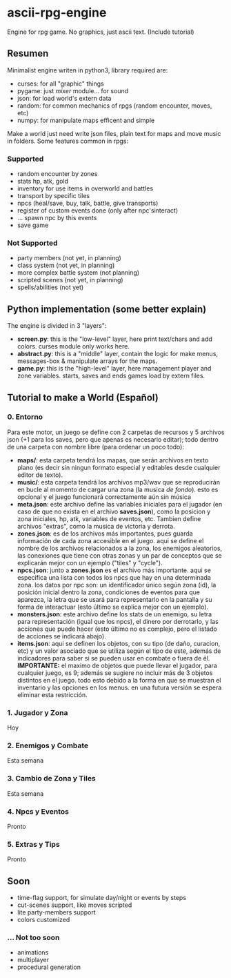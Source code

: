 # ascii-rpg-engine
Engine for rpg game. No graphics, just ascii text. (Include tutorial)

## Resumen
Minimalist engine writen in python3, library required are:
- curses: for all "graphic" things
- pygame: just _mixer_ module... for sound
- json: for load world's extern data
- random: for common mechanics of rpgs (random encounter, moves, etc)
- numpy: for manipulate maps efficent and simple

Make a world just need write json files, plain text for maps and move music in folders. Some features common in rpgs:
### Supported
- random encounter by zones
- stats hp, atk, gold
- inventory for use items in overworld and battles
- transport by specific tiles
- npcs (heal/save, buy, talk, battle, give transports)
- register of custom events done (only after npc'sinteract)
- ... spawn npc by this events
- save game

### Not Supported
- party members (not yet, in planning)
- class system (not yet, in planning)
- more complex battle system (not planning)
- scripted scenes (not yet, in planning)
- spells/abilities (not yet)

## Python implementation (some better explain)
The engine is divided in 3 "layers":
- __screen.py__: this is the "low-level" layer, here print text/chars and add colors. curses module only works here.
- __abstract.py__: this is a "middle" layer, contain the logic for make menus, messages-box & manipulate arrays for the maps.
- __game.py__: this is the "high-level" layer, here management player and zone variables. starts, saves and ends games load by extern files.

## Tutorial to make a World (Español)

### 0. Entorno
Para este motor, un juego se define con 2 carpetas de recursos y 5 archivos json (+1 para los saves, pero que apenas es necesario editar); todo dentro de una carpeta con nombre libre (para ordenar un poco todo):
- __maps/__: esta carpeta tendrá los mapas, que serán archivos en texto plano (es decir sin ningun formato especial y editables desde cualquier editor de texto).
- __music/__: esta carpeta tendrá los archivos mp3/wav que se reproducirán en bucle al momento de cargar una zona (la musica _de fondo_). esto es opcional y el juego funcionará correctamente aún sin música
- __meta.json__: este archivo define las variables iniciales para el jugador (en caso de que no exista en el archivo __saves.json__), como la posicion y zona iniciales, hp, atk, variables de eventos, etc. Tambien define archivos "extras", como la musica de victoria y derrota.
- __zones.json__: es de los archivos más importantes, pues guarda información de cada zona accesible en el juego. aqui se define el nombre de los archivos relacionados a la zona, los enemigos aleatorios, las conexiones que tiene con otras zonas y un par de conceptos que se explicarán mejor con un ejemplo ("tiles" y "cycle").
- __npcs.json__: junto a __zones.json__ es el archivo más importante. aqui se especifica una lista con todos los npcs que hay en una determinada zona. los datos por npc son: un identificador único según zona (id), la posición inicial dentro la zona, condiciones de eventos para que aparezca, la letra que se usará para representarlo en la pantalla y su forma de interactuar (esto último se explica mejor con un ejemplo).
- __monsters.json__: este archivo define los stats de un enemigo, su letra para representación (igual que los npcs), el dinero por derrotarlo, y las acciones que puede hacer (esto último no es complejo, pero el listado de acciones se indicará abajo).
- __items.json__: aqui se definen los objetos, con su tipo (de daño, curacion, etc) y un valor asociado que se utiliza según el tipo de este, además de indicadores para saber si se pueden usar en combate o fuera de él. __IMPORTANTE:__ el maximo de objetos que puede llevar el jugador, para cualquier juego, es 9; además se sugiere no incluir más de 3 objetos distintos en el juego. todo esto debido a la forma en que se muestran el inventario y las opciones en los menus. en una futura versión se espera eliminar esta restricción.

### 1. Jugador y Zona

Hoy

### 2. Enemigos y Combate

Esta semana

### 3. Cambio de Zona y Tiles

Esta semana

### 4. Npcs y Eventos

Pronto

### 5. Extras y Tips

Pronto

## Soon
- time-flag support, for simulate day/night or events by steps
- cut-scenes support, like moves scripted
- lite party-members support
- colors customized

### ... Not too soon
- animations
- multiplayer
- procedural generation
